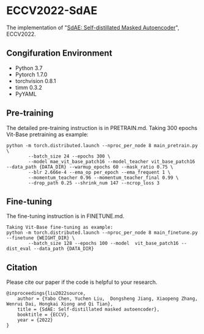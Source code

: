 # ECCV2022-SdAE
The implementation of "[SdAE: Self-distillated Masked Autoencoder](https://www.ecva.net/papers/eccv_2022/papers_ECCV/papers/136900107.pdf)", ECCV2022.


## Congifuration Environment
- Python 3.7
- Pytorch 1.7.0 
- torchvision 0.8.1
- timm 0.3.2
- PyYAML 


## Pre-training
The detailed pre-training instruction is in PRETRAIN.md.
Taking 300 epochs Vit-Base pretraining as example:
```
python -m torch.distributed.launch --nproc_per_node 8 main_pretrain.py \
        --batch_size 24 --epochs 300 \
        --model mae_vit_base_patch16 --model_teacher vit_base_patch16 --data_path {DATA_DIR} --warmup_epochs 60 --mask_ratio 0.75 \
        --blr 2.666e-4 --ema_op per_epoch --ema_frequent 1 \
        --momentum_teacher 0.96 --momentum_teacher_final 0.99 \
        --drop_path 0.25 --shrink_num 147 --ncrop_loss 3
```

## Fine-tuning
The fine-tuning instruction is in FINETUNE.md.
```
Taking Vit-Base fine-tuning as example:
python -m torch.distributed.launch --nproc_per_node 8 main_finetune.py --finetune {WEIGHT_DIR} \
        --batch_size 128 --epochs 100 --model  vit_base_patch16 --dist_eval --data_path {DATA_DIR} 
```

## Citation
Please cite our paper if the code is helpful to your research.
```
@inproceedings{liu2022source,
    author = {Yabo Chen, Yuchen Liu,  Dongsheng Jiang, Xiaopeng Zhang, Wenrui Dai, Hongkai Xiong and Qi Tian},
    title = {SdAE: Self-distillated masked autoencoder},
    booktitle = {ECCV},
    year = {2022}
}

